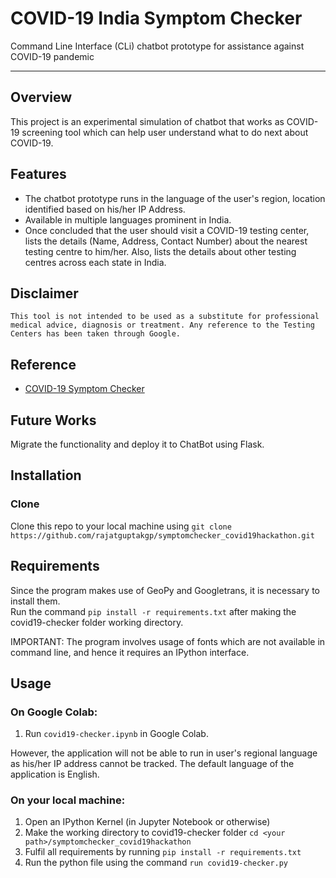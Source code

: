 # COVID-19 India Symptom Checker
Command Line Interface (CLi) chatbot prototype for assistance against COVID-19 pandemic

***
## Overview
This project is an experimental simulation of chatbot that works as COVID-19 screening tool which can help user understand what to do next about COVID-19.

## Features
- The chatbot prototype runs in the language of the user's region, location identified based on his/her IP Address.
- Available in multiple languages prominent in India.
- Once concluded that the user should visit a COVID-19 testing center, lists the details (Name, Address, Contact Number) about the nearest testing centre to him/her. Also, lists the details about other testing centres across each state in India. 

## Disclaimer 
```This tool is not intended to be used as a substitute for professional medical advice, diagnosis or treatment. Any reference to the Testing Centers has been taken through Google.```

## Reference
* [COVID-19 Symptom Checker](https://github.com/dylan-kuo/covid19-checker)

## Future Works
Migrate the functionality and deploy it to ChatBot using Flask.

## Installation
### Clone
Clone this repo to your local machine using `git clone https://github.com/rajatguptakgp/symptomchecker_covid19hackathon.git`

## Requirements
Since the program makes use of GeoPy and Googletrans, it is necessary to install them.<br /> 
Run the command `pip install -r requirements.txt` after making the covid19-checker folder working directory.<br /> 

IMPORTANT:  The program involves usage of fonts which are not available in command line, and hence it requires an IPython interface.

## Usage
### On Google Colab:
  1. Run `covid19-checker.ipynb` in Google Colab. 
  
  However, the application will not be able to run in user's regional language as his/her IP address cannot be tracked. The default language of the application is English.

### On your local machine:
  1. Open an IPython Kernel (in Jupyter Notebook or otherwise)
  2. Make the working directory to covid19-checker folder `cd <your path>/symptomchecker_covid19hackathon`<br />
  3. Fulfil all requirements by running `pip install -r requirements.txt`
  3. Run the python file using the command `run covid19-checker.py`
